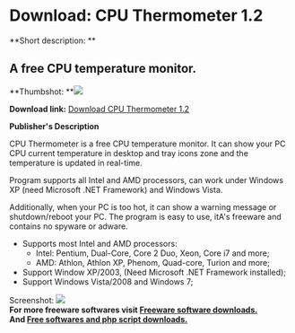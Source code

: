 # Download: CPU Thermometer 1.2

**Short description: **

## A free CPU temperature monitor.

  
**Thumbshot: **![](http://www.freewarefiles.com/screenshot/free_cpu_therm_md.jpg)   
  
**Download link:** [Download CPU Thermometer 1.2](http://freesoftwares.boysofts.com/CPU-Thermometer_program_48976.html)  
  

**Publisher's Description**  
  

CPU Thermometer is a free CPU temperature monitor. It can show your PC CPU
current temperature in desktop and tray icons zone and the temperature is
updated in real-time.

Program supports all Intel and AMD processors, can work under Windows XP (need
Microsoft .NET Framework) and Windows Vista.

Additionally, when your PC is too hot, it can show a warning message or
shutdown/reboot your PC. The program is easy to use, itA's freeware and
contains no spyware or adware.

  * Supports most Intel and AMD processors: 
    * Intel: Pentium, Dual-Core, Core 2 Duo, Xeon, Core i7 and more; 
    * AMD: Athlon, Athlon XP, Phenom, Quad-core, Turion and more; 
  * Support Window XP/2003, (Need Microsoft .NET Framework installed); 
  * Support Windows Vista/2008 and Windows 7; 

  
  
Screenshot: ![](http://www.freewarefiles.com/screenshot/free_cpu_therm.jpg)  
**For more freeware softwares visit [Freeware software downloads.](http://freesoftwares.boysofts.com/)**   
**And [Free softwares and php script downloads.](http://www.boysofts.com/)**

